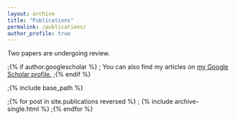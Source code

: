 ```yaml
---
layout: archive
title: "Publications"
permalink: /publications/
author_profile: true
---
```


Two papers are undergoing review.

;{% if author.googlescholar %}
;  You can also find my articles on <u><a href="{{author.googlescholar}}">my Google Scholar profile</a>.</u>
;{% endif %}

;{% include base_path %}

;{% for post in site.publications reversed %}
;  {% include archive-single.html %}
;{% endfor %}
